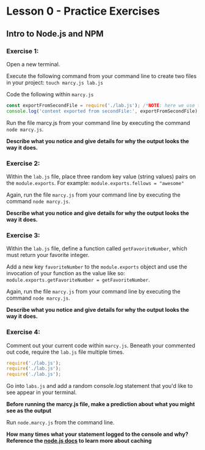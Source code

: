 # Lesson 0 - Practice Exercises

## Intro to Node.js and NPM

### Exercise 1:

Open a new terminal.

Execute the following command from your command line to create two files in your project:
`touch marcy.js lab.js`

Code the following within `marcy.js`

```javascript
const exportFromSecondFile = require('./lab.js'); /*NOTE: here we use the relative path*/
console.log('content exported from secondFile:', exportFromSecondFile);
```

Run the file marcy.js from your command line by executing the command `node marcy.js`.

**Describe what you notice and give details for why the output looks the way it does.**

### Exercise 2:

Within the `lab.js` file, place three random key value (string values) pairs on the `module.exports`.
For example: `module.exports.fellows = "awesome"`

Again, run the file `marcy.js` from your command line by executing the command `node marcy.js`.

**Describe what you notice and give details for why the output looks the way it does.**

### Exercise 3:

Within the `lab.js` file, define a function called `getFavoriteNumber`, which must return your favorite integer.

Add a new key `favoriteNumber` to the `module.exports` object and use the invocation of your function as the value like so: `module.exports.getFavoriteNumber = getFavoriteNumber`.

Again, run the file `marcy.js` from your command line by executing the command `node marcy.js`.

**Describe what you notice and give details for why the output looks the way it does.**

### Exercise 4:

Comment out your current code within `marcy.js`.
Beneath your commented out code, require the `lab.js` file multiple times.

```js
require('./lab.js'); 
require('./lab.js'); 
require('./lab.js'); 
```

Go into `labs.js` and add a random console.log statement that you'd like to see appear in your terminal.

**Before running the marcy.js file, make a prediction about what you might see as the output**

Run `node.marcy.js` from the command line.

**How many times what your statement logged to the console and why? Reference the [node.js docs](https://nodejs.org/docs/latest/api/modules.html#modules_caching) to learn more about caching**
